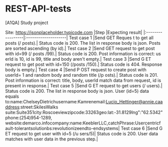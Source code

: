 # REST-API-tests

[A1QA] Study project 

Site: https://jsonplaceholder.typicode.com
|Step              |Expecting result|
|:-----------------|:--------------------|
Test case 1
|Send GET Reques t to get all posts (/ posts).| Status code is 200. The list in response body is json. Posts are sorted ascending (by id).|
Test case 2
|Send GET request to get post with id=99 (/ posts /99).| Status code is 200. Post information is correct: us erId is 10, id is 99, title and body aren't empty.|
Test case 3
|Send G ET request to get post with id=150 (/posts /150).| Status code is 404. Response body is empty.|
Test case 4
|Send P OST request to create post with userId= 1 and random body and random title (/p osts).| Status code is 201. Post information is correct: title, body, userId match data from request, id is present in response.|
Test case 5
|Send G ET request to get users (/ users).| Status code is 200. The list in response body is json. User (id=5) data equals to:name:ChelseyDietrichusername:Kamrenemail:Lucio_Hettinger@annie.caaddress:street:SkilesWalks suite:Suite351city:Roscoeviewzipcode:33263geo:lat:-31.8129lng":"62.5342"phone:(254)954-1289, website:demarco.infocompany:name:KeeblerLLC,catchPhrase:Usercentricfault-tolerantsolutionbs:revolutionizeendto-endsystems|
Test case 6
|Send G ET request to get user with id=5 (/u sers/5)| Status code is 200. User data matches with user data in the previous step.|
